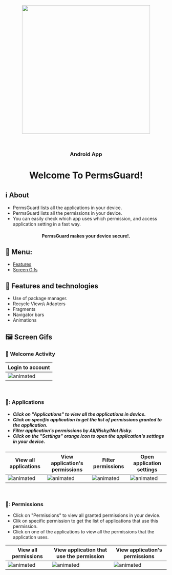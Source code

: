 
<p align="center">
    <img width="400" src="https://user-images.githubusercontent.com/61757368/216605882-8d1f7ca8-3e22-439e-b324-f3c19a0e41fd.png">
</p>
<br/>
<h3 align="center">Android App</h3>
<h1 align="center">Welcome To PermsGuard!</h1>


## :information_source: About 
- PermsGuard lists all the applications in your device.
- PermsGuard lists all the permissions in your device.
- You can easily check which app uses which permission, and access application setting in a fast way.
<h4 align="center">
PermsGuard makes your device secure!. 
</h4> 
  
## :link: Menu:

- [Features](https://github.com/kerenrachev/Android_Easy-permit/blob/master/README.md#space_invader-features-and-technologies)</br>
- [Screen Gifs](https://github.com/kerenrachev/Android_Easy-permit/blob/master/README.md#framed_picture-screen-gifs)</br>


## :space_invader: Features and technologies
- Use of package manager.
- Recycle Views\ Adapters
- Fragments
- Navigator bars
- Animations

## :framed_picture: Screen Gifs

### :iphone: Welcome Activity
|Login to account|
|--|
|<img src="https://media2.giphy.com/media/6TOOgzFzW4uYtHRZXQ/giphy.gif" alt="animated"/>|

</br>

### 👔: Applications
<h5>

 - Click on "Applications" to view all the applications in device.
 - Click on specific application to get the list of permissions granted to the application.
 - Filter application's permissions by All/Risky/Not Risky.
 - Click on the "Settings" orange icon to open the application's settings in your device.
</h5>

|View all applications|View application's permissions|Filter permissions|Open application settings|
|--|--|--|--|
|<img src="https://media3.giphy.com/media/lqIJ2GGGRM6uIjSHSC/giphy.gif" alt="animated"/>|<img src="https://media0.giphy.com/media/QufDbjxs7maED4NnC6/giphy.gif" alt="animated"/>|<img src="https://media1.giphy.com/media/LiS2TcWb2cwKqAH6Xe/giphy.gif" alt="animated"/>|<img src="https://media1.giphy.com/media/FQl88eKpd77niVT2xc/giphy.gif" alt="animated"/>|

</br>

### 📇: Permissions

 - Click on "Permissions" to view all granted permissions in your device.
 - Clik on specific permission to get the list of applications that use this permission.
 - Click on one of the applications to view all the permissions that the application uses.</h5>

|View all permissions|View application that use the permission|View application's permissions|
|--|--|--|
|<img src="https://media1.giphy.com/media/Dhsb4aoajam3SJ2tHX/giphy.gif" alt="animated"/>|<img src="https://media0.giphy.com/media/wDjOk1JSTDvyrzQ7Tq/giphy.gif" alt="animated"/>|<img src="https://media1.giphy.com/media/NPT0NfuYkIt8dwhr8T/giphy.gif" alt="animated"/>|

